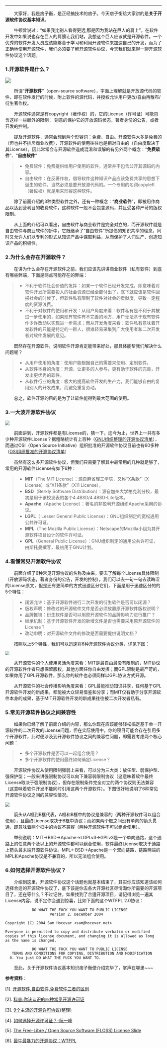 ----
　　大家好，我是痞子衡，是正经搞技术的痞子。今天痞子衡给大家讲的是**关于开源软件协议基本知识**。  

　　牛顿曾说过：“如果我比别人看得更远,那是因为我站在巨人的肩上”。在软件开发中如果说也存在巨人的肩膀让我们站，我想这个巨人应该就是开源软件。一个优秀的软件开发人员应该能够善于学习和利用开源软件来加速自己的开发，而为了正确地使用开源软件，我们必须要了解开源软件协议，今天我们就来聊一聊开源软件协议这个话题。

### 1.开源软件是什么？

<img src="http://odox9r8vg.bkt.clouddn.com/image/csdn_blog/Open_Source_Software_Logo2.jpeg" style="zoom:110%" />

　　所谓“**开源软件**”（open-source software），字面上理解就是开放源代码的软件，即在软件发行的时候，附上软件的源代码，并授权允许用户更改/自由再散布/衍生著作权。

　　开源软件通常是有copyright（著作权）的，它的License（许可证）可能包含这样一些额外的限制： 刻意的保护它的开放源码状态，著者身份的公告，或者开发的控制。

　　提及开源软件，通常会想到两个形容词：免费、自由。开源软件大多是免费的（但也并不排斥商业收费），开源软件的使用往往也是相对自由的（自由度取决于其License）。因此常常会与开源软件造成混淆和误解的有另外两个概念：“**免费软件**”、“**自由软件**”

> * 免费软件：免费提供给用户使用的软件，通常并不包含公开其源码的内容。
> * 自由软件：在反著作权，倡导软件这种知识产品应该免费共享的思想下诞生的软件，当然必须是要开放源代码的。一个专用的名词copyleft（著佐权）就是用来形容这种软件。

　　除了前面介绍的3种类型软件之外，还有一种概念：“**商业软件**”，即被用作商品以达到营利目的收费软件，这种软件一般不会包含源码，并且受各种严苛的版权限制。

　　从上面的介绍可以看出，自由软件与商业软件是完全对立的，而开源软件就是自由软件与商业软件的折中，它既继承了“自由软件”所提倡的知识共享的理念，同时又允许人们以专利的形式从知识产品中谋取利益，从而保护了人们生产、创造知识产品的积极性。

### 2.为什么会存在开源软件？
　　在讲为什么会存在开源软件之前，我们应该先讲讲商业软件（私有软件）到底有哪些弊端，下面是两点可能存在的弊端：

> * 不利于软件社会价值的发挥：如果一个软件已经开发完成，即意味着对软件开发所需要投入的社会资源已经全部付出了，底下就应该是软件回报社会的时候了，但软件私有限制了软件对社会的贡献度，导致一定程度的资源浪费。
> * 不利于对软件的使用和开发：从用户角度来看：软件私有是不利于其被进一步使用的，如果现有软件有不完善的地方，用户无法基于现有软件作少许改动以实现进一步需求；而从开发角度来看：软件私有意味着开发软件的只能是特定的一群人，很难轻易采集到广大使用者和二次开发者对软件发展的意见。

　　既然存在开源软件，说明软件开源肯定能带来好处，那具体能帮我们解决什么问题呢？

> * 从用户使用的角度：使用户能根据自己的需要来使用、定制软件。
> * 从软件本身的角度：开源，让更多的人参与，更有助于软件的完善，开发出更优秀的软件。
> * 从软件行业的角度：极大的提高软件开发的生产力，我们能够自由的复用别人的开发成果，而避免重复劳动。

　　总之，软件开源的目的是为了让软件能得到最大范围的使用。

### 3.一大波开源软件协议

<img src="http://odox9r8vg.bkt.clouddn.com/image/csdn_blog/Open_Source_Software_License_List.jpeg" style="zoom:90%" />

　　前面讲到，开源软件都是有License的，猜一下，迄今为止，世界上一共有多少种开源软件License？据粗略统计有上百种（[GNU组织整理的开源协议清单](http://www.gnu.org/licenses/license-list.html)），而通过OSI（Open Source Initiative）组织批准的开源软件协议目前也有60多种（[OSI组织批准的开源协议清单](https://opensource.org/licenses/alphabetical)）

　　虽然有这么多开源软件协议，但我们只需要了解其中最常用的几种就足够了，常用的开源软件License有如下6种：

> * **MIT**（The MIT License）：源自麻省理工学院，又称“X条款”（X License）或“X11条款”（X11 License）。
> * **BSD**（Berkly Software Distribution）：源自加州大学柏克利分校，最初是用于该校发表的各个4.4BSD/4.4BSD-Lite版本。
> * **Apache**（Apache License）：著名的非盈利开源组织Apache采用的协议。
> * **LGPL**（ Lesser General Public License）：GNU组织制定的宽松通用公共许可证。
> * **MPL**（The Mozilla Public License）：Netscape的Mozilla小组为其开源软件项目设计的软件许可证。
> * **GPL**（General Public License）：GNU组织制定的通用公共许可证，由斯托曼撰写，最初用于GNU计划。

### 4.看懂常见开源软件协议

　　前面介绍了6种常见开源协议的名称及由来，要去了解每个License具体限制（开放源码状态，著者身份的公告，开发的控制），我们可以去一句一句去读晦涩的License原文，但是还有更简单的方式迅速区分它们，下面是用于迅速区分的的5个特性：

> * 闭源允许：基于开源软件进行二次开发的衍生软件是否可以闭源？
> * 版权声明：修改过的开源软件文件是否必须放置原开源软件版权说明？
> * 品牌推销：衍生软件是否可以用原开源软件的品牌影响力进行推广？
> * 继承机制：基于开源软件开发的新增文件是否也需要采用原开源软件的License？
> * 改动申明：对开源软件文件的修改是否需要提供说明文档？

　　按照以上5个特性，我们可以迅速将6种开源软件协议分类，详见下图：

<img src="http://odox9r8vg.bkt.clouddn.com/6_free_software_licenses.png" style="zoom:80%" />

　　从开源软件的个人使用灵活角度来看：MIT是最自由最没有限制的，MIT协议的开源软件作者只想保留版权，其他方面任你自由发挥；而GPL限制是最严苛的，如果你用了GPL开源软件，那么你的软件也必须同样以GPL协议方式开源。

　　从开源软件的社会传播影响角度来看：GPL最能推动知识共享，任何基于GPL开源软件开发的新成果，都能被大众轻易借鉴和分享；而MIT仅有助于分享开源软件本身的成果，基于MIT开源软件开发的新成果往往被二次开发者私有。

### 5.常见开源软件协议之间兼容性

　　如果你已经了解了前面介绍的内容，那么你现在应该能够轻松搞定基于单一开源软件的二次开发的License问题，但在实际使用中，你的项目可能会存在引用多个开源软件，此时便涉及到开源软件协议之间的兼容性问题，即需要考虑两个核心问题：

> * 多个开源软件是否可以一起组合使用？
> * 多个开源软件的使用最终如何确定License？

　　开源软件协议从使用限制强弱上来看，可以分为三大类：放任型、弱保护型、强保护型；一般来讲强限制协议可以向下兼容弱限制协议（这意味着软件最终License取决于强限制协议），但存在限制条件完全对立的两个协议则无法兼容（这意味着软件开发不能同时引用这两个开源软件）。下图很好地说明了6种常见开源软件协议之间的兼容性情况。

<img src="http://odox9r8vg.bkt.clouddn.com/image/csdn_blog/Typical_License_Relationship.png" style="zoom:90%" />

　　箭头从A框到B框代表，A框和B框中的协议是兼容的（两种开源软件可以组合使用），且最终License取决于B框中协议；而如果两个框之间没有单向的箭头贯通，即意味着两个框中的协议不兼容（两种开源软件不可以组合使用）。

　　举例说明：MIT->BSD->Apache->LGPLv3->GPLv3是一个单向通路，这个通路上的任意两个及以上的开源软件都可以组合使用，软件最终License取决于通路上箭头最末端开源软件协议。MPL<-BSD->Apache是一个双向链路，链路两端的MPL和Apache协议是不兼容的，所以无法组合使用。

### 6.如何选择开源软件协议？

　　介绍到这里，开源软件协议这个话题也就基本结束了，其实你应该知道该如何选择合适的开源软件协议了，底下该是你去各大开源社区尽情淘你所需要的开源项目了，还在等什么？不过记住，如果找到了合适开源项目，请记得浏览一遍其License内容，说不定你会遇到惊喜，比如下面的这个WTFPL 2.0协议：

```
            DO WHAT THE FUCK YOU WANT TO PUBLIC LICENSE
                    Version 2, December 2004

Copyright (C) 2004 Sam Hocevar <sam@hocevar.net>

Everyone is permitted to copy and distribute verbatim or modified
copies of this license document, and changing it is allowed as long
as the name is changed.

            DO WHAT THE FUCK YOU WANT TO PUBLIC LICENSE
   TERMS AND CONDITIONS FOR COPYING, DISTRIBUTION AND MODIFICATION
  0. You just DO WHAT THE FUCK YOU WANT TO.
```

　　至此，关于开源软件协议基本知识痞子衡便介绍完毕了，掌声在哪里~~~ 

**参考资料**：

[1]. [开源软件,自由软件,免费软件三者的区别](http://blog.csdn.net/testcs_dn/article/details/37722355)

[2]. [科普:你该认识的四种常见开源许可证](http://mt.sohu.com/20160825/n465851394.shtml)

[3]. [9个主流的开源许可协议(整理)](http://univasity.iteye.com/blog/1292658)

[4]. [如何选择开源许可证？-阮一峰](http://www.ruanyifeng.com/blog/2011/05/how_to_choose_free_software_licenses.html)

[5]. [The Free-Libre / Open Source Software (FLOSS) License Slide](http://www.dwheeler.com/essays/floss-license-slide.html)

[6]. [最牛最暴力的开源协议：WTFPL](http://blog.csdn.net/testcs_dn/article/details/51099415)

